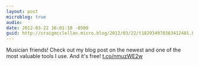 ```yaml
---
layout: post
microblog: true
audio: 
date: 2012-03-22 16:01:10 -0500
guid: http://craigmcclellan.micro.blog/2012/03/22/t182934970363412481.html
---
```

Musician friends! Check out my blog post on the newest and one of the most valuable tools I use. And it's free!
[t.co/nmuzWE2w](http://t.co/nmuzWE2w)
